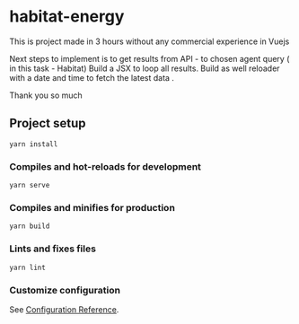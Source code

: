 # habitat-energy


This is project made in 3 hours without any commercial experience in Vuejs

Next steps to implement is to get results from API - to chosen agent query ( in this task - Habitat)
Build a JSX to loop all results.
Build as well reloader with a date and time to fetch the latest data .

Thank you so much 

## Project setup
```
yarn install
```

### Compiles and hot-reloads for development
```
yarn serve
```

### Compiles and minifies for production
```
yarn build
```

### Lints and fixes files
```
yarn lint
```

### Customize configuration
See [Configuration Reference](https://cli.vuejs.org/config/).
